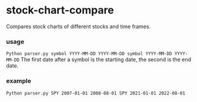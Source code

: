 # stock-chart-compare
Compares stock charts of different stocks and time frames.

### usage
```Python parser.py symbol YYYY-MM-DD YYYY-MM-DD symbol YYYY-MM-DD YYYY-MM-DD```
The first date after a symbol is the starting date, the second is the end date.
### example
```Python parser.py SPY 2007-01-01 2008-08-01 SPY 2021-01-01 2022-08-01```
